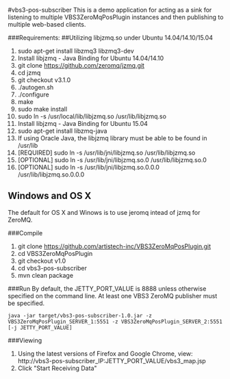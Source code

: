 #vbs3-pos-subscriber
This is a demo application for acting as a sink for listening to multiple VBS3ZeroMqPosPlugin instances and then publishing to multiple web-based clients.

###Requirements:
##Utilizing libjzmq.so under Ubuntu 14.04/14.10/15.04
 1. sudo apt-get install libzmq3 libzmq3-dev
 2. Install libjzmq - Java Binding for Ubuntu 14.04/14.10
   1. git clone https://github.com/zeromq/jzmq.git
   2. cd jzmq
   3. git checkout v3.1.0
   4. ./autogen.sh
   5. ./configure
   6. make
   7. sudo make install
   8. sudo ln -s /usr/local/lib/libjzmq.so /usr/lib/libjzmq.so
 3. Install libjzmq - Java Binding for Ubuntu 15.04
   1. sudo apt-get install libzmq-java
   2. If using Oracle Java, the libjzmq library must be able to be found in /usr/lib
   3. [REQUIRED] sudo ln -s /usr/lib/jni/libjzmq.so /usr/lib/libjzmq.so
   4. [OPTIONAL] sudo ln -s /usr/lib/jni/libjzmq.so.0 /usr/lib/libjzmq.so.0
   5. [OPTIONAL] sudo ln -s /usr/lib/jni/libjzmq.so.0.0.0 /usr/lib/libjzmq.so.0.0.0

## Windows and OS X
The default for OS X and Winows is to use jeromq intead of jzmq for ZeroMQ.

###Compile
1. git clone https://github.com/artistech-inc/VBS3ZeroMqPosPlugin.git
2. cd VBS3ZeroMqPosPlugin
3. git checkout v1.0
4. cd vbs3-pos-subscriber
5. mvn clean package

###Run
By default, the JETTY_PORT_VALUE is 8888 unless otherwise specified on the command line. At least one VBS3 ZeroMQ publisher must be specified.
```shell
java -jar target/vbs3-pos-subscriber-1.0.jar -z VBS3ZeroMqPosPlugin_SERVER_1:5551 -z VBS3ZeroMqPosPlugin_SERVER_2:5551 [-j JETTY_PORT_VALUE]
```
###Viewing
 1. Using the latest versions of Firefox and Google Chrome, view: http://vbs3-pos-subscriber_IP:JETTY_PORT_VALUE/vbs3_map.jsp
 2. Click "Start Receiving Data"